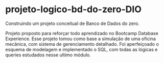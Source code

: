 # projeto-logico-bd-do-zero-DIO

Construindo um projeto conceitual de Banco de Dados do zero.

Projeto proposto para reforçar todo aprendizado no Bootcamp Database Experience. Esse projeto tomou como base a simulação de uma oficina mecânica, com sistema de gerenciamento detalhado. Foi aperfeiçoado o esquema de modelagem e implementado o SQL, com todas as lógicas e queries estudados nesse ultimo módulo.
